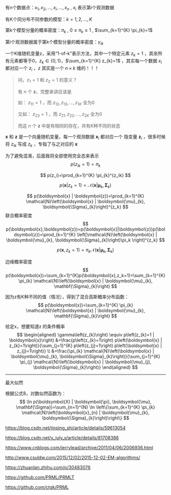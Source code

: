 有n个数据点：$x_1,x_2,\dots,x_i,\dots,x_n$ , $x_i$ 表示第i个观测数据

有K个同分布不同参数的模型：$k=1,2,\dots,K$ 

第k个模型分量的概率密度：$\pi_k$ , $0 \leq \pi_{k} \leq 1$ , $\sum_{k=1}^{K} \pi_{k}=1$ 

第i个观测数据属于第k个模型分量的概率密度：$\gamma_{ik}$ 

一个K维随机变量z，采用“1-of-k”表示方法，其中一个特定元素 $z_k=1$ ，其余所有元素都等于0，$z_{k} \in\{0,1\}$，$\sum_{k=1}^{K} z_{k}=1$ ，其实每一个数据 $x_i$ 都对应一个 $z_i$ ，$z$ 其实是一个 $n×k$ 维的！！！



> 问，$z_1=1$ 和 $z_2=1$ 的意义？
>
> 有 $n$ 个 $\boldsymbol{z}$，完整来讲应该是
>
> 如： $z_{11}=1$ ，而 $z_{12},z_{13},\dots,z_{1K}$ 全为0
>
> 又如： $z_{23}=1$ ，而 $z_{21},z_{22},\dots,z_{2K}$ 全为0
>
> 而这 $n$ 个 $\boldsymbol{z}$ 中是有相同的存在，共有K种不同的状态



 $\boldsymbol{x}$ 和 $\boldsymbol{z}$ 是一个向量随机变量，每一个观测数据 $\boldsymbol{x}_i$ 都对应一个 隐变量 $\boldsymbol{z}_i$ ，很多时候将 $z_{ik}$ 写成 $z_k$ ，专指了与之对应的 $\boldsymbol{x}$  

为了避免混淆，后面我将全部使用完全态来表示
$$
p(z_{ik}=1)=\pi_k
$$

$$
p(z_i)=\prod_{k=1}^{K} \pi_{k}^{z_ik}
$$


$$
p\left(\boldsymbol{x} | z_{k}=1\right)=\mathcal{N}\left(\boldsymbol{x} | \boldsymbol{\mu}_{k}, \mathbf{\Sigma}_{k}\right)
$$

$$
p(\boldsymbol{x} | \boldsymbol{z})=\prod_{k=1}^{K} \mathcal{N}\left(\boldsymbol{x} | \boldsymbol{\mu}_{k}, \boldsymbol{\Sigma}_{k}\right)^{z_k}
$$
联合概率密度 
$$
p(\boldsymbol{x},\boldsymbol{z})=p(\boldsymbol{x}|\boldsymbol{z})p(\boldsymbol{z})=\prod_{k=1}^{K} \left[\mathcal{N}\left(\boldsymbol{x} | \boldsymbol{\mu}_{k}, \boldsymbol{\Sigma}_{k}\right)\pi_k \right]^{z_k}
$$

$$
p(\boldsymbol{x},z_k=1)=\pi_k\mathcal{N}\left(\boldsymbol{x} | \boldsymbol{\mu}_{k}, \boldsymbol{\Sigma}_{k}\right)
$$

边缘概率密度
$$
p(\boldsymbol{x})=\sum_{k=1}^{K}p(\boldsymbol{x},z_k=1)=\sum_{k=1}^{K} \pi_{k} \mathcal{N}\left(\boldsymbol{x} | \boldsymbol{\mu}_{k}, \mathbf{\Sigma}_{k}\right)
$$


因为z有K种不同的值（情况），得到了混合高斯概率分布函数：
$$
p(\boldsymbol{x})=\sum_{k=1}^{K} \pi_{k} \mathcal{N}\left(\boldsymbol{x} | \boldsymbol{\mu}_{k}, \mathbf{\Sigma}_{k}\right)
$$



给定x，想要知道z 的条件概率
$$
\begin{aligned} \gamma\left(z_{k}\right) \equiv p\left(z_{k}=1 | \boldsymbol{x}\right) &=\frac{p\left(z_{k}=1\right) p\left(\boldsymbol{x} | z_{k}=1\right)}{\sum_{j=1}^{K} p\left(z_{j}=1\right) p\left(\boldsymbol{x} | z_{j}=1\right)} \\ &=\frac{\pi_{k} \mathcal{N}\left(\boldsymbol{x} | \boldsymbol{\mu}_{k}, \boldsymbol{\Sigma}_{k}\right)}{\sum_{j=1}^{K} \pi_{j} \mathcal{N}\left(\boldsymbol{x} | \boldsymbol{\mu}_{j}, \boldsymbol{\Sigma}_{k}\right)} \end{aligned}
$$




---

最大似然

根据公式8，对数似然函数为：
$$
\ln p(\boldsymbol{X} | \boldsymbol{\pi}, \boldsymbol{\mu}, \mathbf{\Sigma})=\sum_{n=1}^{N} \ln \left\{\sum_{k=1}^{K} \pi_{k} \mathcal{N}\left(\boldsymbol{x}_{n} | \boldsymbol{\mu}_{k}, \boldsymbol{\Sigma}_{k}\right)\right\}
$$




https://blog.csdn.net/jinping_shi/article/details/59613054

https://blog.csdn.net/v_july_v/article/details/81708386

https://www.cnblogs.com/jerrylead/archive/2011/04/06/2006936.html

http://www.csuldw.com/2015/12/02/2015-12-02-EM-algorithms/

https://zhuanlan.zhihu.com/p/30483076



https://github.com/PRML/PRMLT

https://github.com/ctgk/PRML
